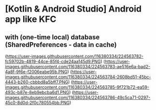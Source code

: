 # [Kotlin & Android Studio] Android app like KFC
## with (one-time local) database (SharedPreferences - data in cache)

(https://user-images.githubusercontent.com/116380334/224563782-fc59702b-4819-44ce-85f4-cde24aa145d9.PNG)
(https://user-images.githubusercontent.com/116380334/224563783-ae516e6a-bad2-4a8f-9f6e-f2006eabe95b.PNG)
(https://user-images.githubusercontent.com/116380334/224563784-2608bd51-45bc-4443-b260-cbbbd8a5bff7.PNG)
(https://user-images.githubusercontent.com/116380334/224563785-9f721b72-ea59-493c-b87e-8eb9ebcba6d1.PNG)
(https://user-images.githubusercontent.com/116380334/224563786-49c5ca71-0297-45c0-8d0d-2f0c780554bb.PNG)
